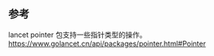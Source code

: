 ## 参考 
lancet pointer 
    包支持一些指针类型的操作。
    https://www.golancet.cn/api/packages/pointer.html#Pointer
